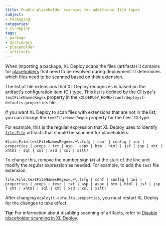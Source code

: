 ```yaml
---
title: Enable placeholder scanning for additional file types
subject:
- Packaging
categories:
- xl-deploy
tags:
- package
- dictionary
- placeholder
- artifacts
---
```


When importing a package, XL Deploy scans the files (artifacts) it contains for [placeholders](/xl-deploy/how-to/using-placeholders-in-xl-deploy.html) that need to be resolved during deployment. It determines which files need to be scanned based on their extension.

The list of file extensions that XL Deploy recognizes is based on the artifact's configuration item (CI) type. This list is defined by the CI type's `textFileNamesRegex` property in the `<XLDEPLOY_HOME>/conf/deployit-defaults.properties` file.

If you want XL Deploy to scan files with extensions that are not in the list, you can change the `textFileNamesRegex` property for the files' CI type.

For example, this is the regular expression that XL Deploy uses to identify [`file.File`](/xl-deploy/concept/file-plugin.html) artifacts that should be scanned for placeholders:

    #file.File.textFileNamesRegex=.+\.(cfg | conf | config | ini | properties | props | txt | asp | aspx | htm | html | jsf | jsp | xht | xhtml | sql | xml | xsd | xsl | xslt)

To change this, remove the number sign (`#`) at the start of the line and modify the regular expression as needed. For example, to add the `test` file extension:

    file.File.textFileNamesRegex=.+\.(cfg | conf | config | ini | properties | props | test | txt | asp | aspx | htm | html | jsf | jsp | xht | xhtml | sql | xml | xsd | xsl | xslt)

After changing `deployit-defaults.properties`, you must restart XL Deploy for the changes to take effect.

**Tip:** For information about disabling scanning of artifacts, refer to [Disable placeholder scanning in XL Deploy](/xl-deploy/how-to/disable-placeholder-scanning-in-xl-deploy.html).
